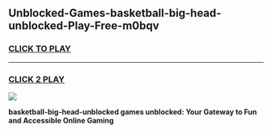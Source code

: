 
## Unblocked-Games-basketball-big-head-unblocked-Play-Free-m0bqv
<h3>
<a href="https://premium76.site?title=basketball-big-head-unblocked&ref=18A1">CLICK TO PLAY</a></h3>
<hr>

<h3>
<a href="https://premium76.site?title=basketball-big-head-unblocked&ref=18A1">CLICK 2 PLAY</a>
  
</h3>

<a href="https://premium76.site?title=basketball-big-head-unblocked&ref=18A1"><img src="https://clearcache.store/games.png"></a>


**basketball-big-head-unblocked games unblocked: Your Gateway to Fun and Accessible Online Gaming**
